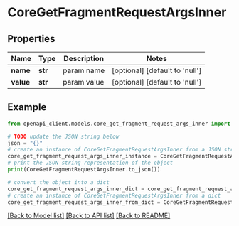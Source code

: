 # CoreGetFragmentRequestArgsInner


## Properties

Name | Type | Description | Notes
------------ | ------------- | ------------- | -------------
**name** | **str** | param name | [optional] [default to 'null']
**value** | **str** | param value | [optional] [default to 'null']

## Example

```python
from openapi_client.models.core_get_fragment_request_args_inner import CoreGetFragmentRequestArgsInner

# TODO update the JSON string below
json = "{}"
# create an instance of CoreGetFragmentRequestArgsInner from a JSON string
core_get_fragment_request_args_inner_instance = CoreGetFragmentRequestArgsInner.from_json(json)
# print the JSON string representation of the object
print(CoreGetFragmentRequestArgsInner.to_json())

# convert the object into a dict
core_get_fragment_request_args_inner_dict = core_get_fragment_request_args_inner_instance.to_dict()
# create an instance of CoreGetFragmentRequestArgsInner from a dict
core_get_fragment_request_args_inner_from_dict = CoreGetFragmentRequestArgsInner.from_dict(core_get_fragment_request_args_inner_dict)
```
[[Back to Model list]](../README.md#documentation-for-models) [[Back to API list]](../README.md#documentation-for-api-endpoints) [[Back to README]](../README.md)



